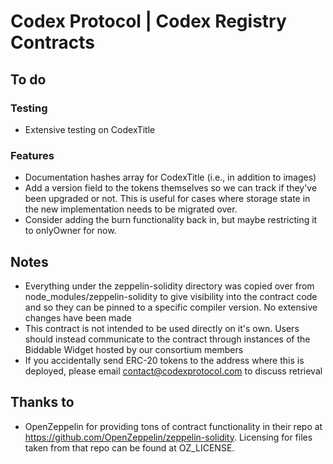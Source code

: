 # Codex Protocol | Codex Registry Contracts

## To do
### Testing
- Extensive testing on CodexTitle

### Features
- Documentation hashes array for CodexTitle (i.e., in addition to images)
- Add a version field to the tokens themselves so we can track if they've been upgraded or not. This is useful for cases where storage state in the new implementation needs to be migrated over.
- Consider adding the burn functionality back in, but maybe restricting it to onlyOwner for now.

## Notes
- Everything under the zeppelin-solidity directory was copied over from node_modules/zeppelin-solidity to give visibility into the contract code and so they can be pinned to a specific compiler version. No extensive changes have been made
- This contract is not intended to be used directly on it's own. Users should instead communicate to the contract through instances of the Biddable Widget hosted by our consortium members
- If you accidentally send ERC-20 tokens to the address where this is deployed, please email contact@codexprotocol.com to discuss retrieval

## Thanks to
- OpenZeppelin for providing tons of contract functionality in their repo at https://github.com/OpenZeppelin/zeppelin-solidity. Licensing for files taken from that repo can be found at OZ_LICENSE.
